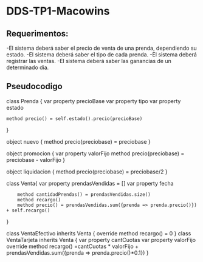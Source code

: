 # DDS-TP1-Macowins

## Requerimentos:
-El sistema deberá saber el precio de venta de una prenda, dependiendo su estado.
-El sistema deberá saber el tipo de cada prenda.
-El sistema deberá registrar las ventas.
-El sistema deberá saber las ganancias de un determinado dia.


## Pseudocodigo

class Prenda {
    var property precioBase
    var property tipo
    var property estado
    
    method precio() = self.estado().precio(precioBase)

}

object nuevo {
    method precio(preciobase) = preciobase
}

object promocion {
    var property valorFijo
    method precio(preciobase) = preciobase - valorFijo
}

object liquidacion {
    method precio(preciobase) = preciobase/2
}

class Venta{
    var property prendasVendidas = []
    var property fecha
    
        method cantidadPrendas() = prendasVendidas.size()
        method recargo()
        method precio() = prendasVendidas.sum({prenda => prenda.precio()}) + self.recargo()
}

class VentaEfectivo inherits Venta {
  override method recargo() = 0
}
class VentaTarjeta inherits Venta {
    var property cantCuotas
    var property valorFijo 
  	override method recargo() =cantCuotas * valorFijo + prendasVendidas.sum({prenda => prenda.precio()*0.1})
}
